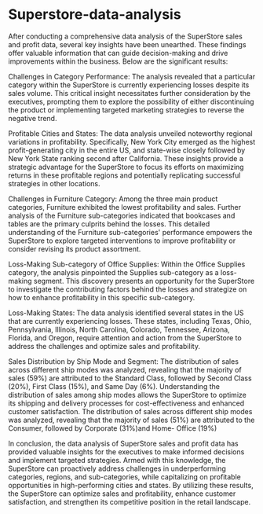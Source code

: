 # Superstore-data-analysis

After conducting a comprehensive data analysis of the SuperStore sales and profit data, several key insights have been unearthed. These findings offer valuable information that can guide decision-making and drive improvements within the business. Below are the significant results:

Challenges in Category Performance: The analysis revealed that a particular category within the SuperStore is currently experiencing losses despite its sales volume. This critical insight necessitates further consideration by the executives, prompting them to explore the possibility of either discontinuing the product or implementing targeted marketing strategies to reverse the negative trend.

Profitable Cities and States: The data analysis unveiled noteworthy regional variations in profitability. Specifically, New York City emerged as the highest profit-generating city in the entire US, and state-wise closely followed by New York State ranking second after California. These insights provide a strategic advantage for the SuperStore to focus its efforts on maximizing returns in these profitable regions and potentially replicating successful strategies in other locations.

Challenges in Furniture Category: Among the three main product categories, Furniture exhibited the lowest profitability and sales. Further analysis of the Furniture sub-categories indicated that bookcases and tables are the primary culprits behind the losses. This detailed understanding of the Furniture sub-categories' performance empowers the SuperStore to explore targeted interventions to improve profitability or consider revising its product assortment.

Loss-Making Sub-category of Office Supplies: Within the Office Supplies category, the analysis pinpointed the Supplies sub-category as a loss-making segment. This discovery presents an opportunity for the SuperStore to investigate the contributing factors behind the losses and strategize on how to enhance profitability in this specific sub-category.

Loss-Making States: The data analysis identified several states in the US that are currently experiencing losses. These states, including Texas, Ohio, Pennsylvania, Illinois, North Carolina, Colorado, Tennessee, Arizona, Florida, and Oregon, require attention and action from the SuperStore to address the challenges and optimize sales and profitability.

Sales Distribution by Ship Mode and Segment: The distribution of sales across different ship modes was analyzed, revealing that the majority of sales (59%) are attributed to the Standard Class, followed by Second Class (20%), First Class (15%), and Same Day (6%). Understanding the distribution of sales among ship modes allows the SuperStore to optimize its shipping and delivery processes for cost-effectiveness and enhanced customer satisfaction. The distribution of sales across different ship modes was analyzed, revealing that the majority of sales (51%) are attributed to the Consumer, followed by Corporate (31%)and Home- Office (19%)

In conclusion, the data analysis of SuperStore sales and profit data has provided valuable insights for the executives to make informed decisions and implement targeted strategies. Armed with this knowledge, the SuperStore can proactively address challenges in underperforming categories, regions, and sub-categories, while capitalizing on profitable opportunities in high-performing cities and states. By utilizing these results, the SuperStore can optimize sales and profitability, enhance customer satisfaction, and strengthen its competitive position in the retail landscape.

